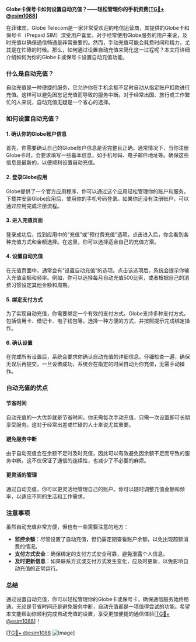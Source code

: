 **Globe卡保号卡如何设置自动充值？——轻松管理你的手机资费[[TG💪+ @esim1088](https://t.me/s/esim1088)]**

在菲律宾，Globe Telecom是一家非常受欢迎的电信运营商，其提供的Globe卡和保号卡（Prepaid SIM）深受用户喜爱。对于经常使用Globe服务的用户来说，及时充值以确保通信畅通是非常重要的。然而，手动充值可能会耗费时间和精力，尤其是在忙碌的时候。那么，如何通过设置自动充值来简化这一过程呢？本文将详细介绍如何为你的Globe卡或保号卡设置自动充值功能。

### 什么是自动充值？

自动充值是一种便捷的服务，它允许你在手机余额不足时自动从指定账户扣款进行充值。这样可以避免因忘记充值而导致的服务中断。对于经常出国、旅行或工作繁忙的人来说，自动充值无疑是一个省心的选择。

### 如何设置自动充值？

#### 1. 确认你的Globe账户信息

首先，你需要确认自己的Globe账户信息是否完整且正确。通常情况下，当你注册Globe卡时，会要求填写一些基本信息，如手机号码、电子邮件地址等。确保这些信息是最新的，以便顺利设置自动充值。

#### 2. 登录Globe应用

Globe提供了一个官方应用程序，你可以通过这个应用轻松管理你的账户和服务。下载并安装Globe应用后，使用你的手机号码登录。如果你还没有注册账户，可以通过应用完成注册流程。

#### 3. 进入充值页面

登录成功后，找到应用中的“充值”或“预付费充值”选项。点击进入后，你会看到各种充值方式和金额选择。在这里，你可以选择适合自己的充值方案。

#### 4. 设置自动充值

在充值页面中，通常会有“设置自动充值”的选项。点击该选项后，系统会提示你输入充值金额和频率。例如，你可以选择每月自动充值500比索，或者根据自己的消费习惯设定其他金额和周期。

#### 5. 绑定支付方式

为了实现自动充值，你需要绑定一个有效的支付方式。Globe支持多种支付方式，包括信用卡、借记卡、电子钱包等。选择一种方便的方式，并按照提示完成绑定操作。

#### 6. 确认设置

在完成所有设置后，系统会要求你确认自动充值的详细信息。仔细检查一遍，确保无误后再提交。一旦设置成功，系统会在指定的时间自动为你充值，无需手动操作。

### 自动充值的优点

#### 节省时间

自动充值的一大优势就是节省时间。你无需每次手动充值，只需一次设置即可长期享受服务。这对于经常出差或忙碌的人士来说尤其重要。

#### 避免服务中断

由于自动充值会在余额不足时及时充值，因此可以有效避免因余额不足而导致的服务中断。这不仅保证了通信的连续性，也减少了不必要的麻烦。

#### 更灵活的管理

通过自动充值，你可以更灵活地管理自己的账户。你可以随时调整充值金额和频率，以适应不同的生活和工作需求。

### 注意事项

虽然自动充值非常方便，但也有一些需要注意的地方：

- **监控余额**：尽管设置了自动充值，但仍需定期查看账户余额，以免出现超额消费的情况。
- **支付方式安全**：确保绑定的支付方式安全可靠，避免泄露个人信息。
- **及时更新信息**：如果联系方式或支付方式发生变化，应及时更新，以免影响自动充值的正常运行。

### 总结

通过设置自动充值，你可以轻松管理你的Globe卡或保号卡，确保通信服务始终畅通。无论是节省时间还是避免服务中断，自动充值都是一项值得尝试的功能。希望本文能帮助你顺利完成自动充值的设置，享受更加便捷的通信体验[[TG💪+ @esim1088](https://t.me/s/esim1088)]！

[[TG💪+ @esim1088](https://t.me/s/esim1088) ![Image](https://i.postimg.cc/4NQfJmqS/Snipaste-2025-05-13-00-14-12.png)]